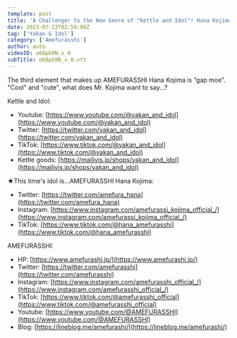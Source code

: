 ```yaml
---
template: post
title: 'A Challenger to the New Genre of "Kettle and Idol"! Hana Kojima #4'
date: 2023-07-23T02:59:00Z
tag: ['Yakan & Idol']
category: ['Amefurasshi']
author: auto 
videoID: o68pG9N_x_0
subTitle: o68pG9N_x_0.vtt
---
```

The third element that makes up AMEFURASSHI Hana Kojima is “gap moe”.
"Cool" and "cute", what does Mr. Kojima want to say...?

Kettle and Idol:

- Youtube: [https://www.youtube.com/@yakan_and_idol](https://www.youtube.com/@yakan_and_idol)
- Twitter: [https://twitter.com/yakan_and_idol](https://twitter.com/yakan_and_idol)
- TikTok: [https://www.tiktok.com/@yakan_and_idol](https://www.tiktok.com/@yakan_and_idol)
- Kettle goods: [https://mailivis.jp/shops/yakan_and_idol](https://mailivis.jp/shops/yakan_and_idol)


★This time's idol is...AMEFURASSHI Hana Kojima:

- Twitter: [https://twitter.com/amefura_hana](https://twitter.com/amefura_hana)
- Instagram: [https://www.instagram.com/amefurassi_kojima_official_/](https://www.instagram.com/amefurassi_kojima_official_/)
- TikTok: [https://www.tiktok.com/@hana_amefurasshi](https://www.tiktok.com/@hana_amefurasshi)

AMEFURASSHI:

- HP: [https://www.amefurashi.jp/](https://www.amefurashi.jp/)
- Twitter: [https://twitter.com/amefurasshi](https://twitter.com/amefurasshi)
- Instagram: [https://www.instagram.com/amefurasshi_official_/](https://www.instagram.com/amefurasshi_official_/)
- TikTok: [https://www.tiktok.com/@amefurasshi_official](https://www.tiktok.com/@amefurasshi_official)
- Youtube: [https://www.youtube.com/@AMEFURASSHI](https://www.youtube.com/@AMEFURASSHI)
- Blog: [https://lineblog.me/amefurashi/](https://lineblog.me/amefurashi/)
